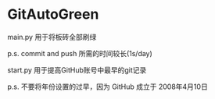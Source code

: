 # GitAutoGreen

main.py 用于将板砖全部刷绿

p.s. commit and push 所需的时间较长(1s/day)

start.py 用于提高GitHub账号中最早的git记录

p.s. 不要将年份设置的过早，因为 GitHub 成立于 2008年4月10日

